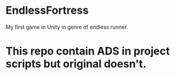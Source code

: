 # EndlessFortress
My first game in Unity in genre of endless runner.

# This repo contain ADS in project scripts but original doesn't.

